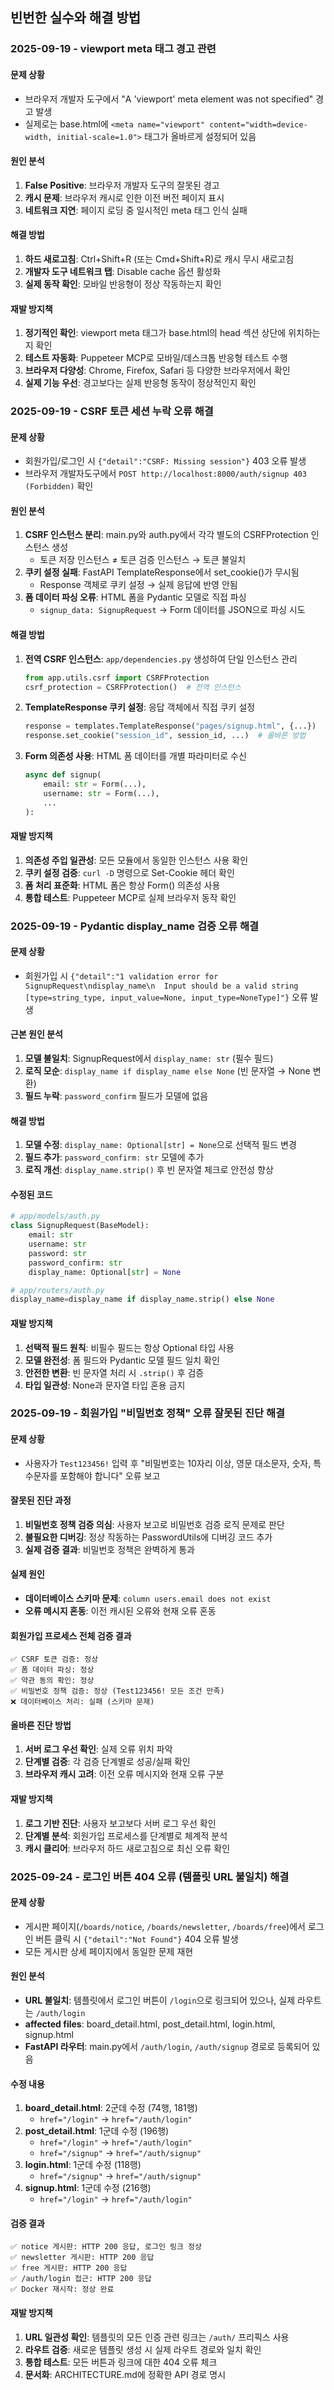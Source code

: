 ## 빈번한 실수와 해결 방법

### 2025-09-19 - viewport meta 태그 경고 관련

#### 문제 상황
- 브라우저 개발자 도구에서 "A 'viewport' meta element was not specified" 경고 발생
- 실제로는 base.html에 `<meta name="viewport" content="width=device-width, initial-scale=1.0">` 태그가 올바르게 설정되어 있음

#### 원인 분석
1. **False Positive**: 브라우저 개발자 도구의 잘못된 경고
2. **캐시 문제**: 브라우저 캐시로 인한 이전 버전 페이지 표시
3. **네트워크 지연**: 페이지 로딩 중 일시적인 meta 태그 인식 실패

#### 해결 방법
1. **하드 새로고침**: Ctrl+Shift+R (또는 Cmd+Shift+R)로 캐시 무시 새로고침
2. **개발자 도구 네트워크 탭**: Disable cache 옵션 활성화
3. **실제 동작 확인**: 모바일 반응형이 정상 작동하는지 확인

#### 재발 방지책
1. **정기적인 확인**: viewport meta 태그가 base.html의 head 섹션 상단에 위치하는지 확인
2. **테스트 자동화**: Puppeteer MCP로 모바일/데스크톱 반응형 테스트 수행
3. **브라우저 다양성**: Chrome, Firefox, Safari 등 다양한 브라우저에서 확인
4. **실제 기능 우선**: 경고보다는 실제 반응형 동작이 정상적인지 확인

### 2025-09-19 - CSRF 토큰 세션 누락 오류 해결

#### 문제 상황
- 회원가입/로그인 시 `{"detail":"CSRF: Missing session"}` 403 오류 발생
- 브라우저 개발자도구에서 `POST http://localhost:8000/auth/signup 403 (Forbidden)` 확인

#### 원인 분석
1. **CSRF 인스턴스 분리**: main.py와 auth.py에서 각각 별도의 CSRFProtection 인스턴스 생성
   - 토큰 저장 인스턴스 ≠ 토큰 검증 인스턴스 → 토큰 불일치
2. **쿠키 설정 실패**: FastAPI TemplateResponse에서 set_cookie()가 무시됨
   - Response 객체로 쿠키 설정 → 실제 응답에 반영 안됨
3. **폼 데이터 파싱 오류**: HTML 폼을 Pydantic 모델로 직접 파싱
   - `signup_data: SignupRequest` → Form 데이터를 JSON으로 파싱 시도

#### 해결 방법
1. **전역 CSRF 인스턴스**: `app/dependencies.py` 생성하여 단일 인스턴스 관리
   ```python
   from app.utils.csrf import CSRFProtection
   csrf_protection = CSRFProtection()  # 전역 인스턴스
   ```

2. **TemplateResponse 쿠키 설정**: 응답 객체에서 직접 쿠키 설정
   ```python
   response = templates.TemplateResponse("pages/signup.html", {...})
   response.set_cookie("session_id", session_id, ...)  # 올바른 방법
   ```

3. **Form 의존성 사용**: HTML 폼 데이터를 개별 파라미터로 수신
   ```python
   async def signup(
       email: str = Form(...),
       username: str = Form(...),
       ...
   ):
   ```

#### 재발 방지책
1. **의존성 주입 일관성**: 모든 모듈에서 동일한 인스턴스 사용 확인
2. **쿠키 설정 검증**: `curl -D` 명령으로 Set-Cookie 헤더 확인
3. **폼 처리 표준화**: HTML 폼은 항상 Form() 의존성 사용
4. **통합 테스트**: Puppeteer MCP로 실제 브라우저 동작 확인

### 2025-09-19 - Pydantic display_name 검증 오류 해결

#### 문제 상황
- 회원가입 시 `{"detail":"1 validation error for SignupRequest\ndisplay_name\n  Input should be a valid string [type=string_type, input_value=None, input_type=NoneType]"}` 오류 발생

#### 근본 원인 분석
1. **모델 불일치**: SignupRequest에서 `display_name: str` (필수 필드)
2. **로직 모순**: `display_name if display_name else None` (빈 문자열 → None 변환)
3. **필드 누락**: `password_confirm` 필드가 모델에 없음

#### 해결 방법
1. **모델 수정**: `display_name: Optional[str] = None`으로 선택적 필드 변경
2. **필드 추가**: `password_confirm: str` 모델에 추가
3. **로직 개선**: `display_name.strip()` 후 빈 문자열 체크로 안전성 향상

#### 수정된 코드
```python
# app/models/auth.py
class SignupRequest(BaseModel):
    email: str
    username: str
    password: str
    password_confirm: str
    display_name: Optional[str] = None

# app/routers/auth.py
display_name=display_name if display_name.strip() else None
```

#### 재발 방지책
1. **선택적 필드 원칙**: 비필수 필드는 항상 Optional 타입 사용
2. **모델 완전성**: 폼 필드와 Pydantic 모델 필드 일치 확인
3. **안전한 변환**: 빈 문자열 처리 시 `.strip()` 후 검증
4. **타입 일관성**: None과 문자열 타입 혼용 금지

### 2025-09-19 - 회원가입 "비밀번호 정책" 오류 잘못된 진단 해결

#### 문제 상황
- 사용자가 `Test123456!` 입력 후 "비밀번호는 10자리 이상, 영문 대소문자, 숫자, 특수문자를 포함해야 합니다" 오류 보고

#### 잘못된 진단 과정
1. **비밀번호 정책 검증 의심**: 사용자 보고로 비밀번호 검증 로직 문제로 판단
2. **불필요한 디버깅**: 정상 작동하는 PasswordUtils에 디버깅 코드 추가
3. **실제 검증 결과**: 비밀번호 정책은 완벽하게 통과

#### 실제 원인
- **데이터베이스 스키마 문제**: `column users.email does not exist`
- **오류 메시지 혼동**: 이전 캐시된 오류와 현재 오류 혼동

#### 회원가입 프로세스 전체 검증 결과
```
✅ CSRF 토큰 검증: 정상
✅ 폼 데이터 파싱: 정상
✅ 약관 동의 확인: 정상
✅ 비밀번호 정책 검증: 정상 (Test123456! 모든 조건 만족)
❌ 데이터베이스 처리: 실패 (스키마 문제)
```

#### 올바른 진단 방법
1. **서버 로그 우선 확인**: 실제 오류 위치 파악
2. **단계별 검증**: 각 검증 단계별로 성공/실패 확인
3. **브라우저 캐시 고려**: 이전 오류 메시지와 현재 오류 구분

#### 재발 방지책
1. **로그 기반 진단**: 사용자 보고보다 서버 로그 우선 확인
2. **단계별 분석**: 회원가입 프로세스를 단계별로 체계적 분석
3. **캐시 클리어**: 브라우저 하드 새로고침으로 최신 오류 확인

### 2025-09-24 - 로그인 버튼 404 오류 (템플릿 URL 불일치) 해결

#### 문제 상황
- 게시판 페이지(`/boards/notice`, `/boards/newsletter`, `/boards/free`)에서 로그인 버튼 클릭 시 `{"detail":"Not Found"}` 404 오류 발생
- 모든 게시판 상세 페이지에서 동일한 문제 재현

#### 원인 분석
- **URL 불일치**: 템플릿에서 로그인 버튼이 `/login`으로 링크되어 있으나, 실제 라우트는 `/auth/login`
- **affected files**: board_detail.html, post_detail.html, login.html, signup.html
- **FastAPI 라우터**: main.py에서 `/auth/login`, `/auth/signup` 경로로 등록되어 있음

#### 수정 내용
1. **board_detail.html**: 2군데 수정 (74행, 181행)
   - `href="/login"` → `href="/auth/login"`
2. **post_detail.html**: 1군데 수정 (196행)
   - `href="/login"` → `href="/auth/login"`
   - `href="/signup"` → `href="/auth/signup"`
3. **login.html**: 1군데 수정 (118행)
   - `href="/signup"` → `href="/auth/signup"`
4. **signup.html**: 1군데 수정 (216행)
   - `href="/login"` → `href="/auth/login"`

#### 검증 결과
```
✅ notice 게시판: HTTP 200 응답, 로그인 링크 정상
✅ newsletter 게시판: HTTP 200 응답
✅ free 게시판: HTTP 200 응답
✅ /auth/login 접근: HTTP 200 응답
✅ Docker 재시작: 정상 완료
```

#### 재발 방지책
1. **URL 일관성 확인**: 템플릿의 모든 인증 관련 링크는 `/auth/` 프리픽스 사용
2. **라우트 검증**: 새로운 템플릿 생성 시 실제 라우트 경로와 일치 확인
3. **통합 테스트**: 모든 버튼과 링크에 대한 404 오류 체크
4. **문서화**: ARCHITECTURE.md에 정확한 API 경로 명시